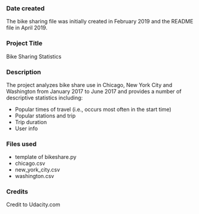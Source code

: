 ### Date created
The bike sharing file was initially created in February 2019 and the README file in April 2019.

### Project Title
Bike Sharing Statistics

### Description
The project analyzes bike share use in Chicago, New York City and Washington from January 2017 to June 2017 and provides a number of descriptive statistics including:
* Popular times of travel (i.e., occurs most often in the start time)
* Popular stations and trip
* Trip duration
* User info

### Files used
* template of bikeshare.py
* chicago.csv
* new_york_city.csv
* washington.csv

### Credits
Credit to Udacity.com
